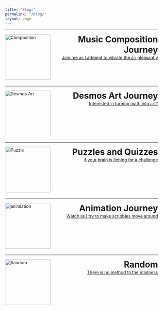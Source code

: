 ```yaml
---
title: "Blogs"
permalink: "/blog/"
layout: page
---
```

<hr>
<div style="display: flex; align-items: flex-start; justify-content: space-between; margin-bottom: 20px;">
  <img src="../assets/images/composition.jpg" alt="Composition" style="width: 150px; height: 150px;">
  <div style="margin-left: 20px; flex-grow: 1;">
    <h1 style="margin: 0; text-align: right;">Music Composition Journey</h1>
    <a href="https://timothy-cao.github.io/personal/blog/composition" style="text-align: right; display: block;">Join me as I attempt to vibrate the air pleasantly</a>
  </div>
</div>
<hr>
<div style="display: flex; align-items: flex-start; justify-content: space-between; margin-bottom: 20px;">
  <img src="../assets/images/desmos.png" alt="Desmos Art" style="width: 150px; height: 150px;">
  <div style="margin-left: 20px; flex-grow: 1;">
    <h1 style="margin: 0; text-align: right;">Desmos Art Journey</h1>
    <a href="https://timothy-cao.github.io/personal/blog/desmos" style="text-align: right; display: block;">Interested in turning math into art?</a>
  </div>
</div>
<hr>
<div style="display: flex; align-items: flex-start; justify-content: space-between; margin-bottom: 20px;">
  <img src="../assets/images/puzzle.png" alt="Puzzle" style="width: 150px; height: 150px;">
  <div style="margin-left: 20px; flex-grow: 1;">
    <h1 style="margin: 0; text-align: right;">Puzzles and Quizzes</h1>
    <a href="https://timothy-cao.github.io/personal/blog/puzzle" style="text-align: right; display: block;">If your brain is itching for a challenge</a>
  </div>
</div>
<hr>
<div style="display: flex; align-items: flex-start; justify-content: space-between; margin-bottom: 20px;">
  <img src="../assets/images/animation.jpg" alt="animiation" style="width: 150px; height: 150px;">
  <div style="margin-left: 20px; flex-grow: 1;">
    <h1 style="margin: 0; text-align: right;">Animation Journey</h1>
    <a href="https://timothy-cao.github.io/personal/blog/animiation" style="text-align: right; display: block;">Watch as I try to make scribbles move around</a>
  </div>
</div>
<hr>
<div style="display: flex; align-items: flex-start; justify-content: space-between; margin-bottom: 20px;">
  <img src="../assets/images/spongebob.png" alt="Random" style="width: 150px; height: 150px;">
  <div style="margin-left: 20px; flex-grow: 1;">
    <h1 style="margin: 0; text-align: right;">Random</h1>
    <a href="https://timothy-cao.github.io/personal/blog/random" style="text-align: right; display: block;">There is no method to the madness</a>
  </div>
</div>
